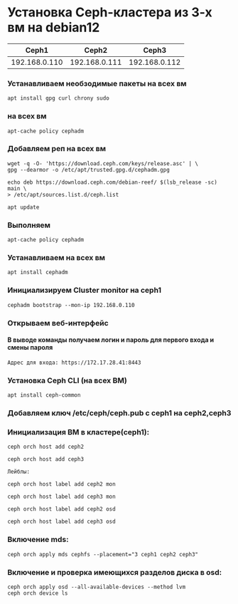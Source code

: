 # Установка Ceph-кластера из 3-х вм на debian12

|       Ceph1      |      Ceph2      |      Ceph3     |
|------------------|-----------------|----------------|
| 192.168.0.110    | 192.168.0.111   | 192.168.0.112  |

### Устанавливаем необзодимые пакеты на всех вм
```
apt install gpg curl chrony sudo
```
### на всех вм 
```
apt-cache policy cephadm
```
### Добавляем реп на всех вм
```
wget -q -O- 'https://download.ceph.com/keys/release.asc' | \
gpg --dearmor -o /etc/apt/trusted.gpg.d/cephadm.gpg

echo deb https://download.ceph.com/debian-reef/ $(lsb_release -sc) main \
> /etc/apt/sources.list.d/ceph.list

apt update
```

### Выполняем
```
apt-cache policy cephadm 
```
### Устанавливаем на всех вм
```
apt install cephadm
```
### Инициализируем Cluster monitor на ceph1
```
cephadm bootstrap --mon-ip 192.168.0.110
```
### Открываем веб-интерфейс
#### В выводе команды получаем логин и пароль  для первого входа и смены пароля
`Адрес для входа: https://172.17.28.41:8443`
### Установка Ceph CLI (на всех ВМ)
```
apt install ceph-common
```
### Добавляем ключ /etc/ceph/ceph.pub с ceph1 на ceph2,ceph3
### Инициализация ВМ в кластере(ceph1):
```
ceph orch host add ceph2

ceph orch host add ceph3

Лейблы:

ceph orch host label add ceph2 mon

ceph orch host label add ceph3 mon

ceph orch host label add ceph2 osd

ceph orch host label add ceph3 osd
```
### Включение mds:
```
ceph orch apply mds cephfs --placement="3 ceph1 ceph2 ceph3"
```
### Включение и проверка имеющихся разделов диска в osd:
```
ceph orch apply osd --all-available-devices --method lvm
ceph orch device ls
```
